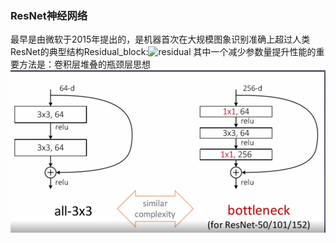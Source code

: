 ### ResNet神经网络
最早是由微软于2015年提出的，是机器首次在大规模图象识别准确上超过人类  
ResNet的典型结构Residual_block:![residual](https://img-blog.csdn.net/20180813225929813?watermark/2/text/aHR0cHM6Ly9ibG9nLmNzZG4ubmV0L3hzc3RlZg==/font/5a6L5L2T/fontsize/400/fill/I0JBQkFCMA==/dissolve/70)
其中一个减少参数量提升性能的重要方法是：卷积层堆叠的瓶颈层思想  
![瓶颈层](https://github.com/957001934/DeepLearning/blob/master/ResNet/%E5%8D%B7%E7%A7%AF%E7%BD%91%E7%BB%9C%E7%93%B6%E9%A2%88%E5%B1%82%E6%80%9D%E6%83%B3.png)
